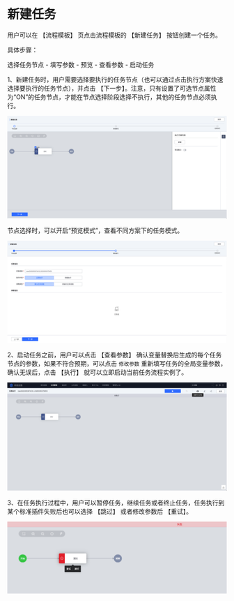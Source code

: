 # 新建任务 

用户可以在 【流程模板】 页点击流程模板的 【新建任务】 按钮创建一个任务。

具体步骤：

选择任务节点 - 填写参数 - 预览 - 查看参数 - 启动任务

1、新建任务时，用户需要选择要执行的任务节点（也可以通过点击执行方案快速选择要执行的任务节点），并点击 【下一步】。注意，只有设置了可选节点属性为“ON”的任务节点，才能在节点选择阶段选择不执行，其他的任务节点必须执行。

![新建任务1](../assets/新建任务1.png)

节点选择时，可以开启“预览模式”，查看不同方案下的任务模式。

![新建任务2](../assets/新建任务2.png)

2、启动任务之前，用户可以点击 【查看参数】 确认变量替换后生成的每个任务节点的参数，如果不符合预期，可以点击 `修改参数` 重新填写任务的全局变量参数，确认无误后，点击 【执行】 就可以立即启动当前任务流程实例了。

![新建任务3](../assets/新建任务3.png)

3、在任务执行过程中，用户可以暂停任务，继续任务或者终止任务，任务执行到某个标准插件失败后也可以选择 【跳过】 或者修改参数后 【重试】。

![新建任务4](../assets/新建任务4.png)
